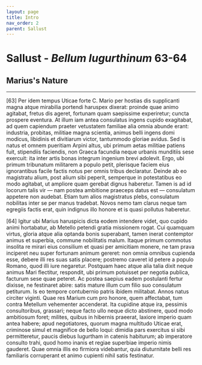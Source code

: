 ```yaml
---
layout: page
title: Intro
nav_order: 2
parent: Sallust
---
```


# Sallust - *Bellum Iugurthinum* 63-64

## Marius's Nature

---------------

[63] Per idem tempus Uticae forte C. Mario per hostias dis supplicanti magna atque mirabilia portendi haruspex dixerat: proinde quae animo agitabat, fretus dis ageret, fortunam quam saepissime experiretur; cuncta prospere eventura. At illum iam antea consulatus ingens cupido exagitabat, ad quem capiendum praeter vetustatem familiae alia omnia abunde erant: industria, probitas, militiae magna scientia, animus belli ingens domi modicus, libidinis et divitiarum victor, tantummodo gloriae avidus. 
Sed is natus et omnem pueritiam Arpini altus, ubi primum aetas militiae patiens fuit, stipendiis faciendis, non Graeca facundia neque urbanis munditiis sese exercuit: ita inter artis bonas integrum ingenium brevi adolevit. Ergo, ubi primum tribunatum militarem a populo petit, plerisque faciem eius ignorantibus facile factis notus per omnis tribus declaratur. Deinde ab eo magistratu alium, post alium sibi peperit, semperque in potestatibus eo modo agitabat, ut ampliore quam gerebat dignus haberetur. Tamen is ad id locorum talis vir — nam postea ambitione praeceps datus est — consulatum appetere non audebat. Etiam tum alios magistratus plebs, consulatum nobilitas inter se per manus tradebat. Novos nemo tam clarus neque tam egregiis factis erat, quin indignus illo honore et is quasi pollutus haberetur. 


[64] Igitur ubi Marius haruspicis dicta eodem intendere videt, quo cupido animi hortabatur, ab Metello petendi gratia missionem rogat. Cui quamquam virtus, gloria atque alia optanda bonis superabant, tamen inerat contemptor animus et superbia, commune nobilitatis malum. Itaque primum commotus insolita re mirari eius consilium et quasi per amicitiam monere, ne tam prava inciperet neu super fortunam animum gereret: non omnia omnibus cupienda esse, debere illi res suas satis placere; postremo caveret id petere a populo Romano, quod illi iure negaretur. 
Postquam haec atque alia talia dixit neque animus Mari flectitur, respondit, ubi primum potuisset per negotia publica, facturum sese quae peteret. Ac postea saepius eadem postulanti fertur dixisse, ne festinaret abire: satis mature illum cum filio suo consulatum petiturum. Is eo tempore contubernio patris ibidem militabat. Annos natus circiter viginti. Quae res Marium cum pro honore, quem affectabat, tum contra Metellum vehementer accenderat. Ita cupidine atque ira, pessimis consultoribus, grassari; neque facto ullo neque dicto abstinere, quod modo ambitiosum foret; milites, quibus in hibernis praeerat, laxiore imperio quam antea habere; apud negotiatores, quorum magna multitudo Uticae erat, criminose simul et magnifice de bello loqui: dimidia pars exercitus si sibi permitteretur, paucis diebus Iugurtham in catenis habiturum; ab imperatore consulto trahi, quod homo inanis et regiae superbiae imperio nimis gauderet. Quae omnia illis eo firmiora videbantur, quia diuturnitate belli res familiaris corruperant et animo cupienti nihil satis festinatur. 
